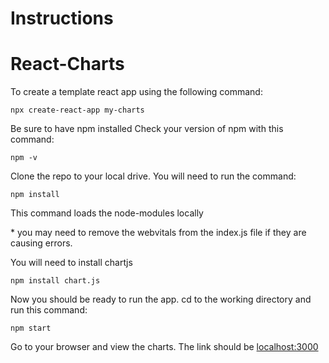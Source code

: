 # Instructions
# React-Charts

To create a template react app using the following command:
```
npx create-react-app my-charts
```

Be sure to have npm installed
Check your version of npm with this command:
```
npm -v
```

Clone the repo to your local drive.
You will need to run the command:
```
npm install
```
This command loads the node-modules locally

\* you may need to remove the webvitals from the index.js file if they 
are causing errors. 

You will need to install chartjs
```
npm install chart.js
```
Now you should be ready to run the app.
cd to the working directory and run this command:
```
npm start
```
Go to your browser and view the charts. 
The link should be [localhost:3000](http://localhost:3000/)